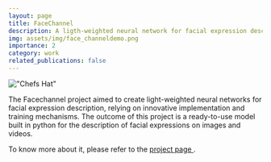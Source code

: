 ```yaml
---
layout: page
title: FaceChannel
description: A ligth-weighted neural network for facial expression description
img: assets/img/face_channeldemo.png
importance: 2
category: work
related_publications: false
---
```



!["Chefs Hat"]("https://github.com/pablovin/pablovin.github.io/blob/main/assets/img/face_channeldemo.png?raw=true")

The Facechannel project aimed to create light-weighted neural networks for facial expression description, relying on innovative implementation and training mechanisms.
The outcome of this project is a ready-to-use model built in python for the description of facial expressions on images and videos.


To know more about it, please refer to the <a href="https://github.com/pablovin/FaceChannel" target="_blank">
project page </a>.


